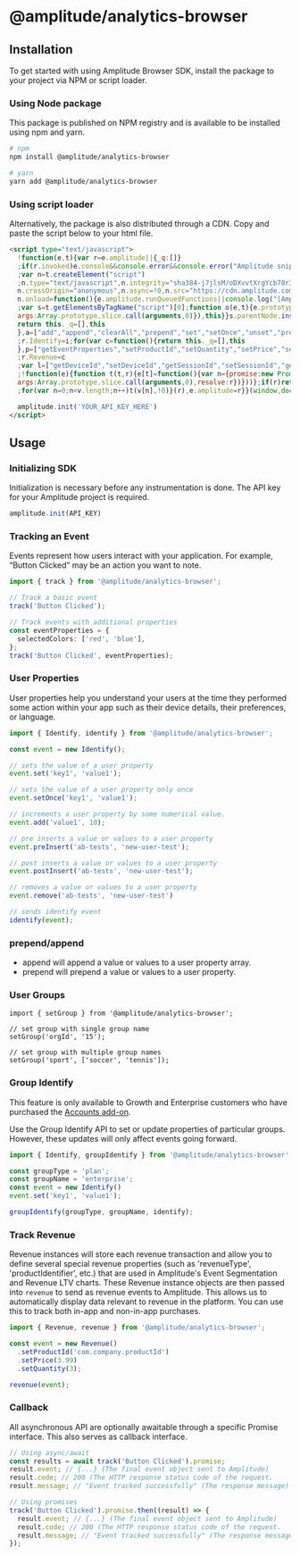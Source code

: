 # @amplitude/analytics-browser

## Installation

To get started with using Amplitude Browser SDK, install the package to your project via NPM or script loader.

### Using Node package

This package is published on NPM registry and is available to be installed using npm and yarn.

```sh
# npm 
npm install @amplitude/analytics-browser

# yarn
yarn add @amplitude/analytics-browser
```

### Using script loader

Alternatively, the package is also distributed through a CDN. Copy and paste the script below to your html file.

```html
<script type="text/javascript">
  !function(e,t){var r=e.amplitude||{_q:[]}
  ;if(r.invoked)e.console&&console.error&&console.error("Amplitude snippet has been loaded.");else{r.invoked=!0
  ;var n=t.createElement("script")
  ;n.type="text/javascript",n.integrity="sha384-j7jlsM/oDXvvtXrgYcb78r39XZqUuAd5xGeZSVTubG6yiGgaHphmLrLif0fXZGdN",
  n.crossOrigin="anonymous",n.async=!0,n.src="https://cdn.amplitude.com/libs/analytics-browser-0.2.1-min.js.gz",
  n.onload=function(){e.amplitude.runQueuedFunctions||console.log("[Amplitude] Error: could not load SDK")}
  ;var s=t.getElementsByTagName("script")[0];function o(e,t){e.prototype[t]=function(){return this._q.push({name:t,
  args:Array.prototype.slice.call(arguments,0)}),this}}s.parentNode.insertBefore(n,s);for(var i=function(){
  return this._q=[],this
  },a=["add","append","clearAll","prepend","set","setOnce","unset","preInsert","postInsert","remove","getUserProperties"],u=0;u<a.length;u++)o(i,a[u])
  ;r.Identify=i;for(var c=function(){return this._q=[],this
  },p=["getEventProperties","setProductId","setQuantity","setPrice","setRevenue","setRevenueType","setEventProperties"],d=0;d<p.length;d++)o(c,p[d])
  ;r.Revenue=c
  ;var l=["getDeviceId","setDeviceId","getSessionId","setSessionId","getUserId","setUserId","setOptOut","setTransport"],v=["init","add","remove","track","logEvent","identify","groupIdentify","setGroup","revenue"]
  ;!function(e){function t(t,r){e[t]=function(){var n={promise:new Promise((r=>{e._q.push({name:t,
  args:Array.prototype.slice.call(arguments,0),resolve:r})}))};if(r)return n}}for(var r=0;r<l.length;r++)t(l[r],!1)
  ;for(var n=0;n<v.length;n++)t(v[n],!0)}(r),e.amplitude=r}}(window,document);

  amplitude.init('YOUR_API_KEY_HERE')
</script>
```

## Usage 

### Initializing SDK

Initialization is necessary before any instrumentation is done. The API key for your Amplitude project is required. 

```typescript
amplitude.init(API_KEY)
```

### Tracking an Event

Events represent how users interact with your application. For example, “Button Clicked” may be an action you want to note.

```typescript
import { track } from '@amplitude/analytics-browser';

// Track a basic event
track('Button Clicked');

// Track events with additional properties
const eventProperties = {
  selectedColors: ['red', 'blue'],
};
track('Button Clicked', eventProperties);
```

### User Properties

User properties help you understand your users at the time they performed some action within your app such as their device details, their preferences, or language.

```typescript
import { Identify, identify } from '@amplitude/analytics-browser';

const event = new Identify();

// sets the value of a user property
event.set('key1', 'value1');

// sets the value of a user property only once
event.setOnce('key1', 'value1');

// increments a user property by some numerical value.
event.add('value1', 10);

// pre inserts a value or values to a user property
event.preInsert('ab-tests', 'new-user-test');

// post inserts a value or values to a user property
event.postInsert('ab-tests', 'new-user-test');

// removes a value or values to a user property
event.remove('ab-tests', 'new-user-test')

// sends identify event
identify(event);
```

### prepend/append

* append will append a value or values to a user property array.
* prepend will prepend a value or values to a user property.

### User Groups

```
import { setGroup } from '@amplitude/analytics-browser';

// set group with single group name
setGroup('orgId', '15');

// set group with multiple group names
setGroup('sport', ['soccer', 'tennis']);
```

### Group Identify

This feature is only available to Growth and Enterprise customers who have purchased the [Accounts add-on](https://amplitude.zendesk.com/hc/en-us/articles/115001765532).

Use the Group Identify API to set or update properties of particular groups. However, these updates will only affect events going forward.

```typescript
import { Identify, groupIdentify } from '@amplitude/analytics-browser';

const groupType = 'plan';
const groupName = 'enterprise';
const event = new Identify()
event.set('key1', 'value1');

groupIdentify(groupType, groupName, identify);
```

### Track Revenue

Revenue instances will store each revenue transaction and allow you to define several special revenue properties (such as 'revenueType', 'productIdentifier', etc.) that are used in Amplitude's Event Segmentation and Revenue LTV charts. These Revenue instance objects are then passed into `revenue` to send as revenue events to Amplitude. This allows us to automatically display data relevant to revenue in the platform. You can use this to track both in-app and non-in-app purchases.

```typescript
import { Revenue, revenue } from '@amplitude/analytics-browser';

const event = new Revenue()
  .setProductId('com.company.productId')
  .setPrice(3.99)
  .setQuantity(3);

revenue(event);
```

### Callback

All asynchronous API are optionally awaitable through a specific Promise interface. This also serves as callback interface.

```typescript
// Using async/await
const results = await track('Button Clicked').promise;
result.event; // {...} (The final event object sent to Amplitude)
result.code; // 200 (The HTTP response status code of the request.
result.message; // "Event tracked successfully" (The response message)

// Using promises
track('Button Clicked').promise.then((result) => {
  result.event; // {...} (The final event object sent to Amplitude)
  result.code; // 200 (The HTTP response status code of the request.
  result.message; // "Event tracked successfully" (The response message)
});
```
